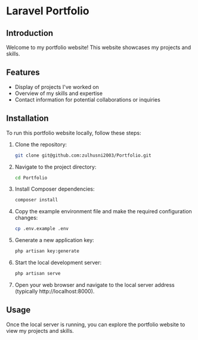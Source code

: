 # Laravel Portfolio

## Introduction

Welcome to my portfolio website! This website showcases my projects and skills. 

## Features

- Display of projects I've worked on
- Overview of my skills and expertise
- Contact information for potential collaborations or inquiries

## Installation

To run this portfolio website locally, follow these steps:

1. Clone the repository:

    ```bash
    git clone git@github.com:zulhusni2003/Portfolio.git
    ```

2. Navigate to the project directory:

    ```bash
    cd Portfolio
    ```

3. Install Composer dependencies:

    ```bash
    composer install
    ```

4. Copy the example environment file and make the required configuration changes:

    ```bash
    cp .env.example .env
    ```

5. Generate a new application key:

    ```bash
    php artisan key:generate
    ```

6. Start the local development server:

    ```bash
    php artisan serve
    ```

7. Open your web browser and navigate to the local server address (typically http://localhost:8000).

## Usage

Once the local server is running, you can explore the portfolio website to view my projects and skills.




